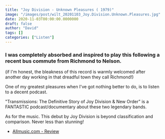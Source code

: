 ```yaml
---
title: "Joy Division - Unknown Pleasures ( 1979)"
image: "/images/post/wilt_20201103_Joy.Division.Unknown.Pleasures.jpg"
date: 2020-11-03T00:00:00.0000000
draft: false
author: "David"
tags: []
categories: ["Listen"]
---
```

### I was completely absorbed and inspired to play this following a recent bus commute from Richmond to Nelson.

 (if I'm honest, the bleakness of this record is warmly welcomed after another day working in that dreadful town they call Richmond!)

 One of my greatest pleasures when I've got nothing better to do, is to listen to a decent podcast. 

 "Transmissions: The Definitive Story of Joy Division & New Order" is a FANTASTIC podcast/documentary about these two legendary bands.

 As for the music. This debut by Joy Division is beyond classification and comparison. Never less than stunning!

-  [Allmusic.com - Review](https://www.allmusic.com/album/unknown-pleasures-mw0000202764)